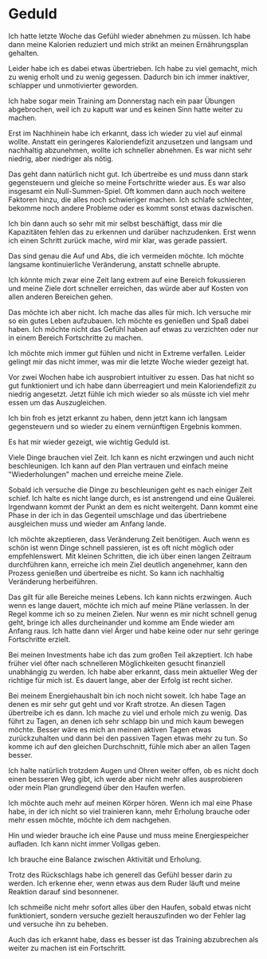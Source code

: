 # Geduld

Ich hatte letzte Woche das Gefühl wieder abnehmen zu müssen. Ich habe dann meine Kalorien reduziert und mich strikt an meinen Ernährungsplan gehalten.

Leider habe ich es dabei etwas übertrieben. Ich habe zu viel gemacht, mich zu wenig erholt und zu wenig gegessen. Dadurch bin ich immer inaktiver, schlapper und unmotivierter geworden.

Ich habe sogar mein Training am Donnerstag nach ein paar Übungen abgebrochen, weil ich zu kaputt war und es keinen Sinn hatte weiter zu machen.

Erst im Nachhinein habe ich erkannt, dass ich wieder zu viel auf einmal wollte. Anstatt ein geringeres Kaloriendefizit anzusetzen und langsam und nachhaltig abzunehmen, wollte ich schneller abnehmen. Es war nicht sehr niedrig, aber niedriger als nötig.

Das geht dann natürlich nicht gut. Ich übertreibe es und muss dann stark gegensteuern und gleiche so meine Fortschritte wieder aus. Es war also insgesamt ein Null-Summen-Spiel. Oft kommen dann auch noch weitere Faktoren hinzu, die alles noch schwieriger machen. Ich schlafe schlechter, bekomme noch andere Probleme oder es kommt sonst etwas dazwischen.

Ich bin dann auch so sehr mit mir selbst beschäftigt, dass mir die Kapazitäten fehlen das zu erkennen und darüber nachzudenken. Erst wenn ich einen Schritt zurück mache, wird mir klar, was gerade passiert.

Das sind genau die Auf und Abs, die ich vermeiden möchte. Ich möchte langsame kontinuierliche Veränderung, anstatt schnelle abrupte.

Ich könnte mich zwar eine Zeit lang extrem auf eine Bereich fokussieren und meine Ziele dort schneller erreichen, das würde aber auf Kosten von allen anderen Bereichen gehen. 

Das möchte ich aber nicht. Ich mache das alles für mich. Ich versuche mir so ein gutes Leben aufzubauen. Ich möchte es genießen und Spaß dabei haben. Ich möchte nicht das Gefühl haben auf etwas zu verzichten oder nur in einem Bereich Fortschritte zu machen.

Ich möchte mich immer gut fühlen und nicht in Extreme verfallen. Leider gelingt mir das nicht immer, was mir die letzte Woche wieder gezeigt hat.

Vor zwei Wochen habe ich ausprobiert intuitiver zu essen. Das hat nicht so gut funktioniert und ich habe dann überreagiert und mein Kaloriendefizit zu niedrig angesetzt. Jetzt fühle ich mich wieder so als müsste ich viel mehr essen um das Auszugleichen.

Ich bin froh es jetzt erkannt zu haben, denn jetzt kann ich langsam gegensteuern und so wieder zu einem vernünftigen Ergebnis kommen.

Es hat mir wieder gezeigt, wie wichtig Geduld ist.

Viele Dinge brauchen viel Zeit. Ich kann es nicht erzwingen und auch nicht beschleunigen. Ich kann auf den Plan vertrauen und einfach meine "Wiederholungen" machen und erreiche meine Ziele.

Sobald ich versuche die Dinge zu beschleunigen geht es nach einiger Zeit schief. Ich halte es nicht lange durch, es ist anstrengend und eine Quälerei. Irgendwann kommt der Punkt an dem es nicht weitergeht. Dann kommt eine Phase in der ich in das Gegenteil umschlage und das übertriebene ausgleichen muss und wieder am Anfang lande.

Ich möchte akzeptieren, dass Veränderung Zeit benötigen. Auch wenn es schön ist wenn Dinge schnell passieren, ist es oft nicht möglich oder empfehlenswert. Mit kleinen Schritten, die ich über einen langen Zeitraum durchführen kann, erreiche ich mein Ziel deutlich angenehmer, kann den Prozess genießen und übertreibe es nicht. So kann ich nachhaltig Veränderung herbeiführen.

Das gilt für alle Bereiche meines Lebens. Ich kann nichts erzwingen. Auch wenn es lange dauert, möchte ich mich auf meine Pläne verlassen. In der Regel komme ich so zu meinen Zielen. Nur wenn es mir nicht schnell genug geht, bringe ich alles durcheinander und komme am Ende wieder am Anfang raus. Ich hatte dann viel Ärger und habe keine oder nur sehr geringe Fortschritte erzielt.

Bei meinen Investments habe ich das zum großen Teil akzeptiert. Ich habe früher viel öfter nach schnelleren Möglichkeiten gesucht finanziell unabhängig zu werden. Ich habe aber erkannt, dass mein aktueller Weg der richtige für mich ist. Es dauert lange, aber der Erfolg ist recht sicher.

Bei meinem Energiehaushalt bin ich noch nicht soweit. Ich habe Tage an denen es mir sehr gut geht und vor Kraft strotze. An diesen Tagen übertreibe ich es dann. Ich mache zu viel und erhole mich zu wenig. Das führt zu Tagen, an denen ich sehr schlapp bin und mich kaum bewegen möchte. Besser wäre es mich an meinen aktiven Tagen etwas zurückzuhalten und dann bei den passiven Tagen etwas mehr zu tun. So komme ich auf den gleichen Durchschnitt, fühle mich aber an allen Tagen besser.

Ich halte natürlich trotzdem Augen und Ohren weiter offen, ob es nicht doch einen besseren Weg gibt, ich werde aber nicht mehr alles ausprobieren oder mein Plan grundlegend über den Haufen werfen.

Ich möchte auch mehr auf meinen Körper hören. Wenn ich mal eine Phase habe, in der ich nicht so viel trainieren kann, mehr Erholung brauche oder mehr essen möchte, möchte ich dem nachgehen.

Hin und wieder brauche ich eine Pause und muss meine Energiespeicher aufladen. Ich kann nicht immer Vollgas geben.

Ich brauche eine Balance zwischen Aktivität und Erholung.

Trotz des Rückschlags habe ich generell das Gefühl besser darin zu werden. Ich erkenne eher, wenn etwas aus dem Ruder läuft und meine Reaktion darauf sind besonnener.

Ich schmeiße nicht mehr sofort alles über den Haufen, sobald etwas nicht funktioniert, sondern versuche gezielt herauszufinden wo der Fehler lag und versuche ihn zu beheben.

Auch das ich erkannt habe, dass es besser ist das Training abzubrechen als weiter zu machen ist ein Fortschritt.
